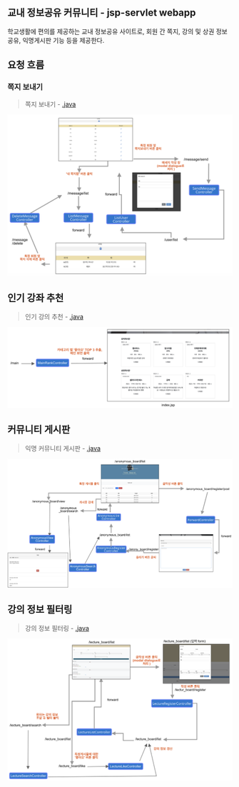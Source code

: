 ## 교내 정보공유 커뮤니티 - jsp-servlet webapp

학교생활에 편의를 제공하는 교내 정보공유 사이트로, 
회원 간 쪽지, 강의 및 상권 정보 공유, 익명게시판 기능 등을 제공한다.


## 요청 흐름
### 쪽지 보내기

> 쪽지 보내기 - [.java](htttp)


<p align="center">
  <img width="800"  src="/images/sendMsg.png">
</p>


## 인기 강좌 추천 
> 인기 강의 추천 - [.java](htttp)
<p align="center">
  <img width="800"  src="/images/main.png">
</p>


## 커뮤니티 게시판 
> 익명 커뮤니티 게시판 - [.java](htttp)
<p align="center">
  <img width="800"  src="/images/anony.png">
</p>

## 강의 정보 필터링 
> 강의 정보 필터링 - [.java](htttp)
<p align="center">
  <img width="800"  src="/images/addlecture.png">
</p>
